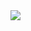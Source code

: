 <picture>
  <source
    srcset="https://github-readme-stats.vercel.app/api?username=C0APacketAnimation&show_icons=true&theme=dark"
    media="(prefers-color-scheme: light)"
  />
  
  <img src="https://github-readme-stats.vercel.app/api?username=C0APacketAnimation&show_icons=true" />
</picture>
